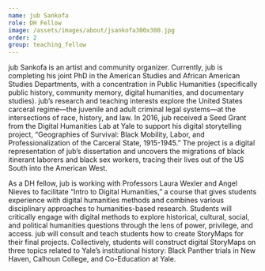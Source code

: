 ```yaml
---
name: jub Sankofa
role: DH Fellow
image: /assets/images/about/jsankofa300x300.jpg
order: 2
group: teaching_fellow
---
```


jub Sankofa​ is an artist and community organizer. Currently, jub is completing his joint PhD in the American Studies and African American Studies Departments, with a concentration in Public Humanities (specifically public history, community memory, digital humanities, and documentary studies). jub’s research and teaching interests explore the United States carceral regime—the juvenile and adult criminal legal systems—at the intersections of race, history, and law. In 2016, jub received a Seed Grant from the Digital Humanities Lab at Yale to support his digital storytelling project, “Geographies of Survival: Black Mobility, Labor, and Professionalization of the Carceral State, 1915-1945.” The project is a digital representation of jub’s dissertation and uncovers the migrations of black itinerant laborers and black sex workers, tracing their lives out of the US South into the American West. 

As a DH fellow, jub is working with Professors Laura Wexler and Angel Nieves to facilitate “Intro to Digital Humanities,” a course that gives students experience with digital humanities methods and combines various disciplinary approaches to humanities-based research. Students will critically engage with digital methods to explore historical, cultural, social, and political humanities questions through the lens of power, privilege, and access. jub will consult and  teach students how to create StoryMaps for their final projects. Collectively, students will construct digital StoryMaps on three topics related to Yale’s institutional history: Black Panther trials in New Haven, Calhoun College, and Co-Education at Yale. 
